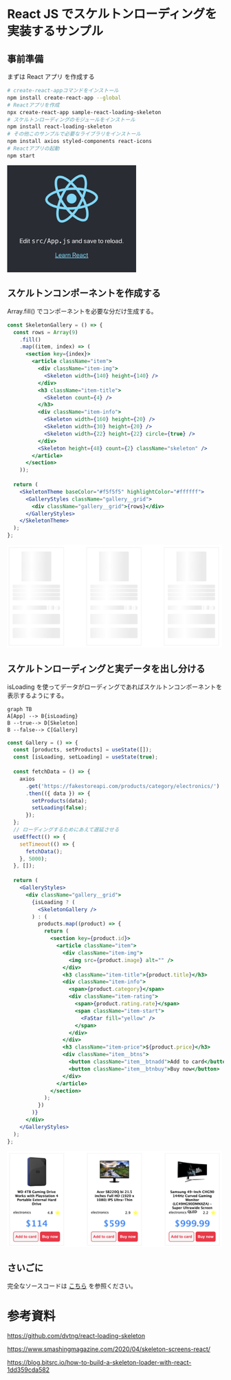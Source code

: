 # React JS でスケルトンローディングを実装するサンプル

## 事前準備

まずは React アプリ を作成する

```bash
# create-react-appコマンドをインストール
npm install create-react-app --global
# Reactアプリを作成
npx create-react-app sample-react-loading-skeleton
# スケルトンローディングのモジュールをインストール
npm install react-loading-skeleton
# その他このサンプルで必要なライブラリをインストール
npm install axios styled-components react-icons
# Reactアプリの起動
npm start
```

<img src="readme-images/default.png" width=300>

## スケルトンコンポーネントを作成する

Array.fill() でコンポーネントを必要な分だけ生成する。

```jsx
const SkeletonGallery = () => {
  const rows = Array(9)
    .fill()
    .map((item, index) => (
      <section key={index}>
        <article className="item">
          <div className="item-img">
            <Skeleton width={140} height={140} />
          </div>
          <h3 className="item-title">
            <Skeleton count={4} />
          </h3>
          <div className="item-info">
            <Skeleton width={160} height={20} />
            <Skeleton width={30} height={20} />
            <Skeleton width={22} height={22} circle={true} />
          </div>
          <Skeleton height={48} count={2} className="skeleton" />
        </article>
      </section>
    ));

  return (
    <SkeletonTheme baseColor="#f5f5f5" highlightColor="#ffffff">
      <GalleryStyles className="gallery__grid">
        <div className="gallery__grid">{rows}</div>
      </GalleryStyles>
    </SkeletonTheme>
  );
};
```

<img src="readme-images/skeleton.png" width=500>

## スケルトンローディングと実データを出し分ける

isLoading を使ってデータがローディングであればスケルトンコンポーネントを表示するようにする。

```mermaid
graph TB
A[App] --> B{isLoading}
B --true--> D[Skeleton]
B --false--> C[Gallery]
```

```jsx
const Gallery = () => {
  const [products, setProducts] = useState([]);
  const [isLoading, setLoading] = useState(true);

  const fetchData = () => {
    axios
      .get('https://fakestoreapi.com/products/category/electronics/')
      .then(({ data }) => {
        setProducts(data);
        setLoading(false);
      });
  };
  // ローディングするためにあえて遅延させる
  useEffect(() => {
    setTimeout(() => {
      fetchData();
    }, 5000);
  }, []);

  return (
    <GalleryStyles>
      <div className="gallery__grid">
        {isLoading ? (
          <SkeletonGallery />
        ) : (
          products.map((product) => {
            return (
              <section key={product.id}>
                <article className="item">
                  <div className="item-img">
                    <img src={product.image} alt="" />
                  </div>
                  <h3 className="item-title">{product.title}</h3>
                  <div className="item-info">
                    <span>{product.category}</span>
                    <div className="item-rating">
                      <span>{product.rating.rate}</span>
                      <span className="item-start">
                        <FaStar fill="yellow" />
                      </span>
                    </div>
                  </div>
                  <h3 className="item-price">${product.price}</h3>
                  <div className="item__btns">
                    <button className="item__btnadd">Add to card</button>
                    <button className="item__btnbuy">Buy now</button>
                  </div>
                </article>
              </section>
            );
          })
        )}
      </div>
    </GalleryStyles>
  );
};
```

<img src="readme-images/gallery.png" width=500>

## さいごに

完全なソースコードは [こちら](https://github.com/takiguchi-yu/sample-react-loading-skeleton) を参照ください。

# 参考資料

https://github.com/dvtng/react-loading-skeleton

https://www.smashingmagazine.com/2020/04/skeleton-screens-react/

https://blog.bitsrc.io/how-to-build-a-skeleton-loader-with-react-1dd359cda582
